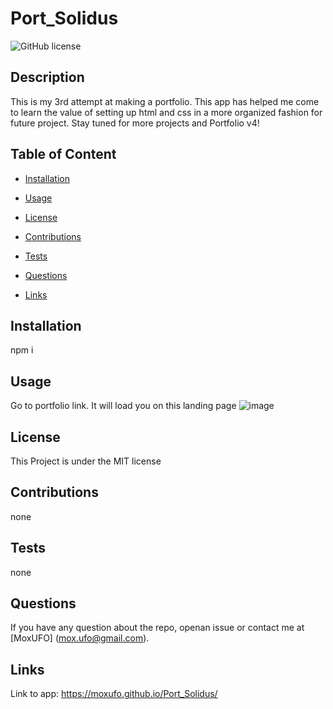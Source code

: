 # Port_Solidus
![GitHub license](https://img.shields.io/badge/license-MIT-blue.svg)

## Description

This is my 3rd attempt at making a portfolio. This app has helped me come to learn the value of setting up html and css in a more organized fashion for future project. Stay tuned for more projects and Portfolio v4!

## Table of Content

* [Installation](#installation)

* [Usage](#usage)

* [License](#license)

* [Contributions](#contributions)

* [Tests](#tests)

* [Questions](#questions)

* [Links](#links)

## Installation

npm i

## Usage

Go to portfolio link. It will load you on this landing page 
![image](https://github.com/MoxUFO/Port_Solidus/assets/121896793/cc26f4f6-8602-4c8d-ac03-3624ad4761b6)


## License

This Project is under the MIT license

## Contributions

none

## Tests


none 

## Questions

If you have any question about the repo, openan issue or contact me at [MoxUFO] (mox.ufo@gmail.com).

## Links
 Link to app: https://moxufo.github.io/Port_Solidus/


